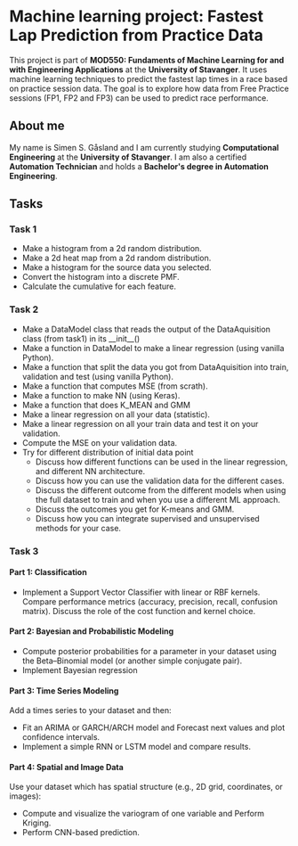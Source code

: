 # Machine learning project: Fastest Lap Prediction from Practice Data
This project is part of **MOD550: Fundaments of Machine Learning for and with Engineering Applications** at the **University of Stavanger**. It uses machine learning techniques to predict the fastest lap times in a race based on practice session data. The goal is to explore how data from Free Practice sessions (FP1, FP2 and FP3) can be used to predict race performance.

## About me
My name is Simen S. Gåsland and I am currently studying **Computational Engineering** at the **University of Stavanger**. I am also a certified **Automation Technician** and holds a **Bachelor's degree in Automation Engineering**. 

## Tasks
### Task 1
* Make a histogram from a 2d random distribution.
* Make a 2d heat map from a 2d random distribution.
* Make a histogram for the source data you selected.
* Convert the histogram into a discrete PMF.
* Calculate the cumulative for each feature.

### Task 2
* Make a DataModel class that reads the output of the DataAquisition class (from task1) in its \_\_init\_\_()
* Make a function in DataModel to make a linear regression (using vanilla Python).
* Make a function that split the data you got from DataAquisition into train, validation and test (using vanilla Python).
* Make a function that computes MSE (from scrath).
* Make a function to make NN (using Keras).
* Make a function that does K_MEAN and GMM
* Make a linear regression on all your data (statistic).
* Make a linear regression on all your train data and test it on your validation.
* Compute the MSE on your validation data.
* Try for different distribution of initial data point
    - Discuss how different functions can be used in the linear regression, and different NN architecture. 
    - Discuss how you can use the validation data for the different cases. 
    - Discuss the different outcome from the different models when using the full dataset to train and when you use a different ML approach.
    - Discuss the outcomes you get for K-means and GMM.
    - Discuss how you can integrate supervised and unsupervised methods for your case.

### Task 3
#### Part 1: Classification
* Implement a Support Vector Classifier with linear or RBF kernels. Compare performance metrics (accuracy, precision, recall, confusion matrix). Discuss the role of the cost function and kernel choice.

#### Part 2: Bayesian and Probabilistic Modeling
* Compute posterior probabilities for a parameter in your dataset using the Beta–Binomial model (or another simple conjugate pair).
* Implement Bayesian regression

#### Part 3: Time Series Modeling
Add a times series to your dataset and then:
* Fit an ARIMA or GARCH/ARCH model and Forecast next values and plot confidence intervals.
* Implement a simple RNN or LSTM model and compare results.

#### Part 4: Spatial and Image Data
Use your dataset which has spatial structure (e.g., 2D grid, coordinates, or images):
* Compute and visualize the variogram of one variable and Perform Kriging.
* Perform CNN-based prediction.
